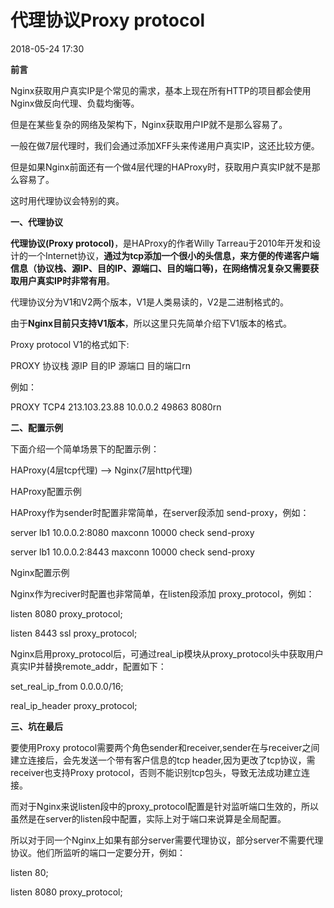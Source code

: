 # 代理协议Proxy protocol 

2018-05-24 17:30

**前言**

Nginx获取用户真实IP是个常见的需求，基本上现在所有HTTP的项目都会使用Nginx做反向代理、负载均衡等。

但是在某些复杂的网络及架构下，Nginx获取用户IP就不是那么容易了。

一般在做7层代理时，我们会通过添加XFF头来传递用户真实IP，这还比较方便。

但是如果Nginx前面还有一个做4层代理的HAProxy时，获取用户真实IP就不是那么容易了。

这时用代理协议会特别的爽。

**一、代理协议**

**代理协议(Proxy protocol)**，是HAProxy的作者Willy Tarreau于2010年开发和设计的一个Internet协议，**通过为tcp添加一个很小的头信息，来方便的传递客户端信息（协议栈、源IP、目的IP、源端口、目的端口等)，在网络情况复杂又需要获取用户真实IP时非常有用**。

代理协议分为V1和V2两个版本，V1是人类易读的，V2是二进制格式的。

由于**Nginx目前只支持V1版本**，所以这里只先简单介绍下V1版本的格式。

Proxy protocol V1的格式如下:

PROXY 协议栈 源IP 目的IP 源端口 目的端口rn

例如：

PROXY TCP4 213.103.23.88 10.0.0.2 49863 8080rn

**二、配置示例**

下面介绍一个简单场景下的配置示例：

HAProxy(4层tcp代理) --> Nginx(7层http代理)

HAProxy配置示例

HAProxy作为sender时配置非常简单，在server段添加 send-proxy，例如：

server lb1 10.0.0.2:8080 maxconn 10000 check send-proxy

server lb1 10.0.0.2:8443 maxconn 10000 check send-proxy

Nginx配置示例

Nginx作为reciver时配置也非常简单，在listen段添加 proxy_protocol，例如：

listen 8080 proxy_protocol;

listen 8443 ssl proxy_protocol;

Nginx启用proxy_protocol后，可通过real_ip模块从proxy_protocol头中获取用户真实IP并替换remote_addr，配置如下：

set_real_ip_from 0.0.0.0/16;

real_ip_header proxy_protocol;

**三、坑在最后**

要使用Proxy protocol需要两个角色sender和receiver,sender在与receiver之间建立连接后，会先发送一个带有客户信息的tcp header,因为更改了tcp协议，需receiver也支持Proxy protocol，否则不能识别tcp包头，导致无法成功建立连接。

而对于Nginx来说listen段中的proxy_protocol配置是针对监听端口生效的，所以虽然是在server的listen段中配置，实际上对于端口来说算是全局配置。

所以对于同一个Nginx上如果有部分server需要代理协议，部分server不需要代理协议。他们所监听的端口一定要分开，例如：

listen 80;

listen 8080 proxy_protocol;
